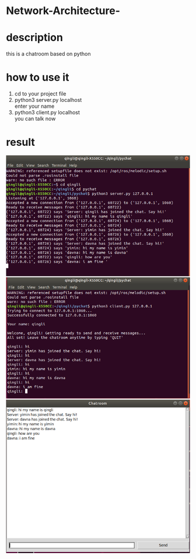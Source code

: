 # Network-Architecture-
# description
this is a chatroom based on python
# how to use it
1. cd to your project file
2. python3 server.py localhost
<br> enter your name 
3. python3 client.py localhost
<br> you can talk now
# result
![result](https://github.com/QingliZeng/Network-Architecture-/blob/master/Screenshot%20from%202020-11-14%2012-46-44.png)
![result](https://github.com/QingliZeng/Network-Architecture-/blob/master/Screenshot%20from%202020-11-14%2012-45-50.png)
![result](https://github.com/QingliZeng/Network-Architecture-/blob/master/Screenshot%20from%202020-11-14%2012-45-14.png)

